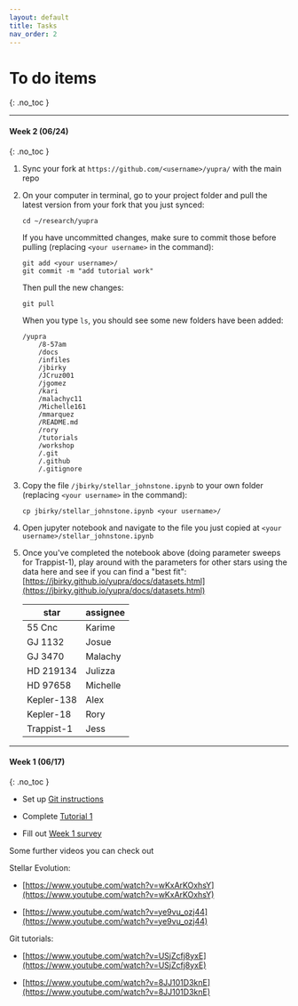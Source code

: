 ```yaml
---
layout: default
title: Tasks
nav_order: 2
---
```


# To do items
{: .no_toc }

* * *

#### Week 2 (06/24)
{: .no_toc }

1. Sync your fork at `https://github.com/<username>/yupra/` with the main repo 

2. On your computer in terminal, go to your project folder and pull the latest version from your fork that you just synced:
    ```
    cd ~/research/yupra
    ```
    If you have uncommitted changes, make sure to commit those before pulling (replacing `<your username>` in the command):
    ```
    git add <your username>/
    git commit -m "add tutorial work"
    ```
    Then pull the new changes:
    ```
    git pull
    ```
    When you type `ls`, you should see some new folders have been added:
    ```
    /yupra
        /8-57am 
        /docs 
        /infiles 
        /jbirky 
        /JCruz001 
        /jgomez 
        /kari 
        /malachyc11 
        /Michelle161 
        /mmarquez 
        /README.md 
        /rory 
        /tutorials 
        /workshop 
        /.git 
        /.github 
        /.gitignore
    ```
3. Copy the file `/jbirky/stellar_johnstone.ipynb` to your own folder (replacing `<your username>` in the command):
    ```
    cp jbirky/stellar_johnstone.ipynb <your username>/
    ```

4. Open jupyter notebook and navigate to the file you just copied at `<your username>/stellar_johnstone.ipynb`

5. Once you've completed the notebook above (doing parameter sweeps for Trappist-1), play around with the parameters for other stars using the data here and see if you can find a "best fit": [https://jbirky.github.io/yupra/docs/datasets.html](https://jbirky.github.io/yupra/docs/datasets.html)


    | star | assignee |
    | --- | --- |
    | 55 Cnc | Karime |
    | GJ 1132 | Josue |
    | GJ 3470 | Malachy | 
    | HD 219134 | Julizza |
    | HD 97658 | Michelle |
    | Kepler-138 | Alex |
    | Kepler-18 | Rory |
    | Trappist-1 | Jess |


* * *

#### Week 1 (06/17)
{: .no_toc }

- Set up [Git instructions](https://jbirky.github.io/yupra/docs/git_instructions.html)

- Complete [Tutorial 1](https://jbirky.github.io/yupra/docs/tutorials/1_introduction_to_stellar.html)

- Fill out [Week 1 survey](https://forms.gle/56krJtSQxdPoZgri8)

Some further videos you can check out

Stellar Evolution:

- [https://www.youtube.com/watch?v=wKxArKOxhsY](https://www.youtube.com/watch?v=wKxArKOxhsY)

- [https://www.youtube.com/watch?v=ye9vu_ozj44](https://www.youtube.com/watch?v=ye9vu_ozj44)

Git tutorials:

- [https://www.youtube.com/watch?v=USjZcfj8yxE](https://www.youtube.com/watch?v=USjZcfj8yxE)

- [https://www.youtube.com/watch?v=8JJ101D3knE](https://www.youtube.com/watch?v=8JJ101D3knE)